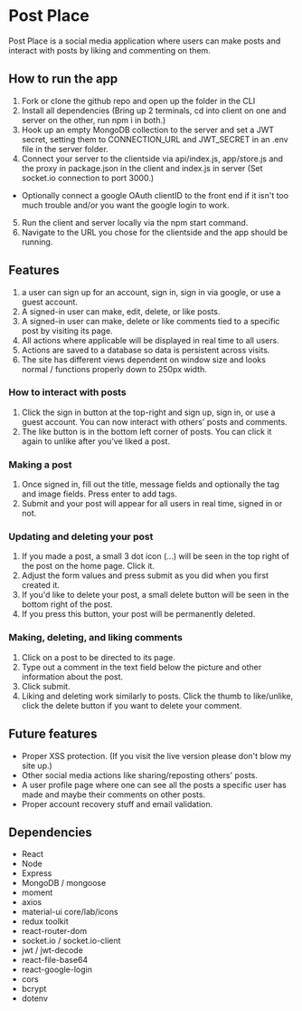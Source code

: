 # Post Place

Post Place is a social media application where users can make posts and interact with posts by liking and commenting on them.

## How to run the app

1. Fork or clone the github repo and open up the folder in the CLI
2. Install all dependencies (Bring up 2 terminals, cd into client on one and server on the other, run npm i in both.)
3. Hook up an empty MongoDB collection to the server and set a JWT secret, setting them to CONNECTION_URL and JWT_SECRET in an .env file in the server folder.
4. Connect your server to the clientside via api/index.js, app/store.js and the proxy in package.json in the client and index.js in server (Set socket.io connection to port 3000.)
- Optionally connect a google OAuth clientID to the front end if it isn't too much trouble and/or you want the google login to work.
5. Run the client and server locally via the npm start command.
6. Navigate to the URL you chose for the clientside and the app should be running.

## Features

1. a user can sign up for an account, sign in, sign in via google, or use a guest account.
2. A signed-in user can make, edit, delete, or like posts.
3. A signed-in user can make, delete or like comments tied to a specific post by visiting its page.
4. All actions where applicable will be displayed in real time to all users.
5. Actions are saved to a database so data is persistent across visits.
6. The site has different views dependent on window size and looks normal / functions properly down to 250px width.

### How to interact with posts

1. Click the sign in button at the top-right and sign up, sign in, or use a guest account. You can now interact with others' posts and comments.
2. The like button is in the bottom left corner of posts. You can click it again to unlike after you've liked a post.

### Making a post

1. Once signed in, fill out the title, message fields and optionally the tag and image fields. Press enter to add tags.
2. Submit and your post will appear for all users in real time, signed in or not.

### Updating and deleting your post

1. If you made a post, a small 3 dot icon (...) will be seen in the top right of the post on the home page. Click it.
2. Adjust the form values and press submit as you did when you first created it.
3. If you'd like to delete your post, a small delete button will be seen in the bottom right of the post.
4. If you press this button, your post will be permanently deleted.

### Making, deleting, and liking comments
1. Click on a post to be directed to its page.
2. Type out a comment in the text field below the picture and other information about the post.
3. Click submit.
4. Liking and deleting work similarly to posts. Click the thumb to like/unlike, click the delete button if you want to delete your comment.

## Future features
- Proper XSS protection. (If you visit the live version please don't blow my site up.)
- Other social media actions like sharing/reposting others' posts.
- A user profile page where one can see all the posts a specific user has made and maybe their comments on other posts.
- Proper account recovery stuff and email validation.

## Dependencies
- React
- Node
- Express
- MongoDB / mongoose
- moment
- axios
- material-ui core/lab/icons
- redux toolkit
- react-router-dom
- socket.io / socket.io-client
- jwt / jwt-decode
- react-file-base64
- react-google-login
- cors
- bcrypt
- dotenv